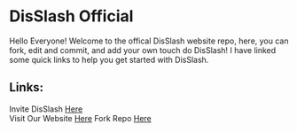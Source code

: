 # DisSlash Official

Hello Everyone! Welcome to the offical DisSlash website repo, here, you can fork, edit and commit, and add your own touch do DisSlash! I have linked some quick links to help you get started with DisSlash.

## Links:

Invite DisSlash [Here](dsc.gg/disslash)
</br>
Visit Our Website [Here](https://disslash.herokuapp.com)
Fork Repo [Here]()
